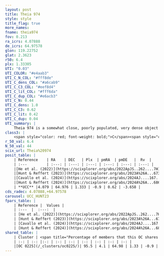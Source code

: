 ```yaml
---
layout: post
title: Theia 974
style: style
title_flag: true
more_names: 
fname: theia974
fov: 0.213
ra_icrs: 4.07888
de_icrs: 64.97578
glon: 119.22752
glat: 2.3623
r50: 6.4
plx: 1.33305
UTI: "0.03"
UTI_COLOR: "#e4aab3"
UTI_C_N_COL: "#fff8de"
UTI_C_dens_COL: "#a6cab9"
UTI_C_C3_COL: "#eef8d4"
UTI_C_lit_COL: "#fff6da"
UTI_C_dup_COL: "#e6acb3"
UTI_C_N: 0.44
UTI_C_dens: 1.0
UTI_C_C3: 0.62
UTI_C_lit: 0.42
UTI_C_dup: 0.04
UTI_summary: |
    Theia 974 is a somewhat close, poorly populated, very dense object of intermediate C3 quality. It was recently reported in the literature.<br><br><span style="color: #99180f; font-weight: bold;">Warning: </span>This is very likely a duplicate object, which shares a large percentage of members with at least one previously reported entry.
class3: |
    <span style="color: red; font-weight: bold;">C</span><span style="color: green; font-weight: bold;">A</span>
r_50_val: 6.4
N_50_val: 44
scix_url: Theia%20974
posit_table: |
    | Reference    | RA    | DEC   | Plx  | pmRA  | pmDE   |  Rv  |
    | :---         | :---: | :---: | :---: | :---: | :---: | :---: |
    |[He et al. (2022)](https://scixplorer.org/abs/2022ApJS..262....7H) | 4.067 | 64.975 | 1.333 | -0.904 | 0.607 | -- |
    |[Hunt & Reffert (2023)](https://scixplorer.org/abs/2023A%26A...673A.114H) | 4.076 | 64.966 | 1.343 | -0.89 | 0.643 | -3.403 |
    |[Cavallo et al. (2024)](https://scixplorer.org/abs/2024AJ....167...12C) | 4.154 | 64.949 | 1.341 | -- | -- | -- |
    |[Hunt & Reffert (2024)](https://scixplorer.org/abs/2024A%26A...686A..42H) | 4.076 | 64.966 | 1.343 | -0.89 | 0.643 | -3.403 |
    | **UCC** |4.079 | 64.976 | 1.333 | -0.9 | 0.62 | -3.658 | 
cds_radec: 4.07888,+64.97578
carousel: UCC_HUNT23
fpars_table: |
    | Reference |  Values |
    | :---  |  :---:  |
    | [He et al. (2022)](https://scixplorer.org/abs/2022ApJS..262....7H) | `A0=2.0, logAge=7.7` |
    | [Hunt & Reffert (2023)](https://scixplorer.org/abs/2023A%26A...673A.114H) | `AV50=1.72, diffAV50=1.292, MOD50=9.236, logAge50=8.075` |
    | [Cavallo et al. (2024)](https://scixplorer.org/abs/2024AJ....167...12C) | `AV50=1.94, dMod50=9.54, logAge50=7.73, [Fe/H]50=0.03` |
    | [Hunt & Reffert (2024)](https://scixplorer.org/abs/2024A%26A...686A..42H) | `MassJ=151.496` |
shared_table: |
    | Cluster | <span title="Percentage of members that this OC shares with the ones listed">%</span>   | RA   | DEC   | Plx   | pmRA  | pmDE  | Rv | UTI |
    | :-: | :-: |:-: | :-: | :-: | :-: | :-: | :-: | :-: |
    |[OC 0225](/_clusters/oc0225/)| 95.5 | 4.1 | 64.98 | 1.33 | -0.9 | 0.61 | -3.66 |0.41 |
---
```

